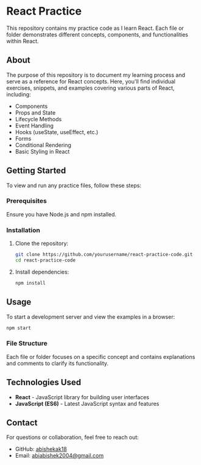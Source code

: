 # React Practice 

This repository contains my practice code as I learn React. Each file or folder demonstrates different concepts, components, and functionalities within React.

## About

The purpose of this repository is to document my learning process and serve as a reference for React concepts. Here, you'll find individual exercises, snippets, and examples covering various parts of React, including:

- Components
- Props and State
- Lifecycle Methods
- Event Handling
- Hooks (useState, useEffect, etc.)
- Forms
- Conditional Rendering
- Basic Styling in React

## Getting Started

To view and run any practice files, follow these steps:

### Prerequisites

Ensure you have Node.js and npm installed.

### Installation

1. Clone the repository:
   ```bash
   git clone https://github.com/yourusername/react-practice-code.git
   cd react-practice-code
   ```
2. Install dependencies:
   ```bash
   npm install
   ```

## Usage

To start a development server and view the examples in a browser:

```bash
npm start
```


### File Structure

Each file or folder focuses on a specific concept and contains explanations and comments to clarify its functionality.

## Technologies Used

- **React** - JavaScript library for building user interfaces
- **JavaScript (ES6)** - Latest JavaScript syntax and features


## Contact

For questions or collaboration, feel free to reach out:

- GitHub: [abishekak18](https://github.com/abishekak18)
- Email: abiabishek2004@gmail.com
